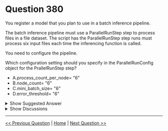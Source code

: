 # Question 380

You register a model that you plan to use in a batch inference pipeline.

The batch inference pipeline must use a ParallelRunStep step to process files in a file dataset. The script has the ParallelRunStep step runs must process six input files each time the inferencing function is called.

You need to configure the pipeline.

Which configuration setting should you specify in the ParallelRunConfig object for the PrallelRunStep step?

- A.process_count_per_node= "6"
- B.node_count= "6"
- C.mini_batch_size= "6"
- D.error_threshold= "6"

<details>
  <summary>Show Suggested Answer</summary>

<strong>C</strong><br>

</details>

<details>
  <summary>Show Discussions</summary>

<blockquote><p><strong>Jolin130</strong> <code>(Fri 14 May 2021 14:51)</code> - <em>Upvotes: 40</em></p><p>The answer should be C. For FileDataset input, this field is the number of files user script can process in one run() call.</p></blockquote>
<blockquote><p><strong>shivaborusu</strong> <code>(Sat 15 May 2021 13:54)</code> - <em>Upvotes: 19</em></p><p>Answer is C, https://docs.microsoft.com/en-us/python/api/azureml-pipeline-steps/azureml.pipeline.steps.parallel_run_config.parallelrunconfig?view=azure-ml-py</p></blockquote>
<blockquote><p><strong>MonayiYC</strong> <code>(Thu 20 Jun 2024 02:35)</code> - <em>Upvotes: 1</em></p><p>mini_batch_size:  Number of files passed per scoring script run.
https://learn.microsoft.com/en-us/training/modules/deploy-model-batch-endpoint/3-deploy-your-mlflow-model-batch-endpoint</p></blockquote>
<blockquote><p><strong>james2033</strong> <code>(Fri 12 Apr 2024 09:26)</code> - <em>Upvotes: 1</em></p><p>ParallelRunStep means run parallel in single one node.

Question keyword &#x27;six input files each time the inferencing function is called&#x27;.

Answer keyword: mini_batch_size=&quot;6&quot; .</p></blockquote>

<blockquote><p><strong>phdykd</strong> <code>(Tue 22 Aug 2023 18:36)</code> - <em>Upvotes: 2</em></p><p>The ParallelRunStep step runs must process six input files each time the inferencing function is called, so the correct configuration setting to specify in the ParallelRunConfig object for the ParallelRunStep step is the mini_batch_size, which should be set to 6.

Therefore, the correct answer is:

C. mini_batch_size= &quot;6&quot;</p></blockquote>

<blockquote><p><strong>RamundiGR</strong> <code>(Mon 07 Aug 2023 12:28)</code> - <em>Upvotes: 1</em></p><p>as stated in Microsoft Documentation this should be mini_batch_size: https://docs.microsoft.com/en-us/python/api/azureml-contrib-pipeline-steps/azureml.contrib.pipeline.steps.parallelrunconfig?view=azure-ml-py. @ExamTopic Can we please fix the answer.</p></blockquote>
<blockquote><p><strong>RamundiGR</strong> <code>(Sun 23 Jul 2023 13:12)</code> - <em>Upvotes: 1</em></p><p>I believe the answer is C can we please fix the mistake? We are referring on the number of files here so why should be A?</p></blockquote>
<blockquote><p><strong>michaelmorar</strong> <code>(Sun 11 Jun 2023 09:49)</code> - <em>Upvotes: 3</em></p><p>Node count is about number of compute instances, servers etc.,</p></blockquote>
<blockquote><p><strong>ning</strong> <code>(Fri 09 Dec 2022 22:36)</code> - <em>Upvotes: 2</em></p><p>I am sure C is the answer, number of nodes = how many computer inst, number of processes = how many parallel running processes on a node, min_batch_size = min number of files processed</p></blockquote>
<blockquote><p><strong>pancman</strong> <code>(Tue 11 Oct 2022 20:51)</code> - <em>Upvotes: 2</em></p><p>Correct answer is C. Question notes that the type of dateset to be used is a file dataset. Microsoft documentation says mini_batch_size: For FileDataset input, this field is the number of files a user script can process in one run() call
https://docs.microsoft.com/en-us/python/api/azureml-pipeline-steps/azureml.pipeline.steps.parallel_run_config.parallelrunconfig?view=azure-ml-py</p></blockquote>
<blockquote><p><strong>dija123</strong> <code>(Tue 14 Jun 2022 13:02)</code> - <em>Upvotes: 5</em></p><p>Answer is C</p></blockquote>
<blockquote><p><strong>hargur</strong> <code>(Wed 20 Apr 2022 09:53)</code> - <em>Upvotes: 2</em></p><p>on 19Oct2021</p></blockquote>
<blockquote><p><strong>1q2w3e4r5t</strong> <code>(Sun 27 Feb 2022 04:59)</code> - <em>Upvotes: 1</em></p><p>the answer should be mini_batch_size

mini_batch_size
Union[str, int]
For FileDataset input, this field is the number of files a user script can process in one run() call. For TabularDataset input, this field is the approximate size of data the user script can process in one run() call. Example values are 1024, 1024KB, 10MB, and 1GB. (optional, default value is 10 files for FileDataset and 1MB for TabularDataset.)</p></blockquote>

<blockquote><p><strong>ljljljlj</strong> <code>(Tue 11 Jan 2022 15:17)</code> - <em>Upvotes: 4</em></p><p>On exam 2021/7/10</p></blockquote>
<blockquote><p><strong>anwar1</strong> <code>(Sun 28 Nov 2021 14:48)</code> - <em>Upvotes: 4</em></p><p>This Q&amp;A model set has quite a few wrong answers... #Examtopics, kindly fix the wrong answers.</p></blockquote>
<blockquote><p><strong>rishi_ram</strong> <code>(Sat 27 Nov 2021 09:42)</code> - <em>Upvotes: 1</em></p><p>Answer is C:
Refer below code:
def run(mini_batch):
    # This runs for each batch
    resultList = []

    # process each file in the batch
    for f in mini_batch:
        # Read comma-delimited data into an array
        data = np.genfromtxt(f, delimiter=&#x27;,&#x27;)
        # Reshape into a 2-dimensional array for model input
        prediction = model.predict(data.reshape(1, -1))
        # Append prediction to results
        resultList.append(&quot;{}: {}&quot;.format(os.path.basename(f), prediction[0]))
    return resultList</p></blockquote>

<blockquote><p><strong>BilJon</strong> <code>(Tue 28 Sep 2021 15:14)</code> - <em>Upvotes: 5</em></p><p>mini_batch_size is correct</p></blockquote>

</details>

---

[<< Previous Question](question_379.md) | [Home](../index.md) | [Next Question >>](question_381.md)
